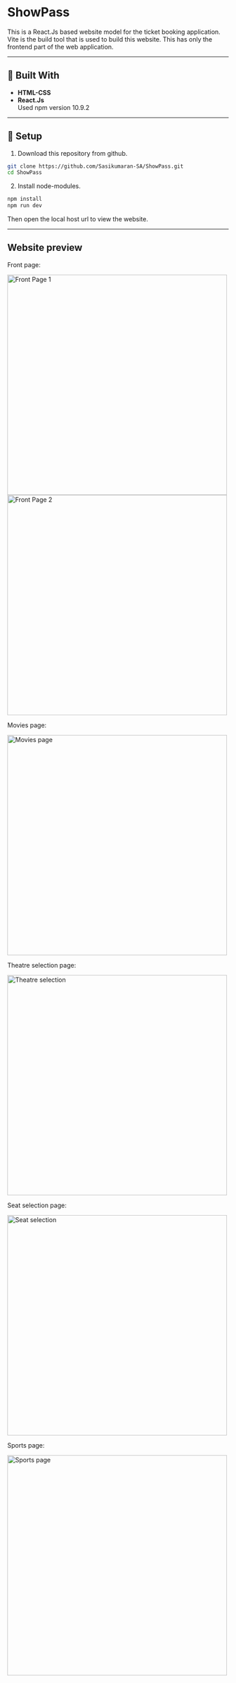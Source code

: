 # ShowPass
This is a React.Js based website model for the ticket booking application. Vite is the build tool that is used to build this website. This has only the frontend part of the web application.

---

## 🧠 Built With
- **HTML-CSS**
- **React.Js**\
Used npm version 10.9.2

---

## 🔐 Setup
1. Download this repository from github.
```bash
git clone https://github.com/Sasikumaran-SA/ShowPass.git
cd ShowPass
```

2. Install node-modules.
```bash
npm install
npm run dev
```
Then open the local host url to view the website.

---

## Website preview

<p>Front page:</p>
<img width="500" src="/images/image1.png" alt="Front Page 1">
<img width="500" src="/images/image2.png" alt="Front Page 2">

<p>Movies page:</p>
<img width="500" src="/images/image3.png" alt="Movies page">

<p>Theatre selection page:</p>
<img width="500" src="/images/image4.png" alt="Theatre selection">

<p>Seat selection page:</p>
<img width="500" src="/images/image5.png" alt="Seat selection">

<p>Sports page:</p>
<img width="500" src="/images/image6.png" alt="Sports page">

